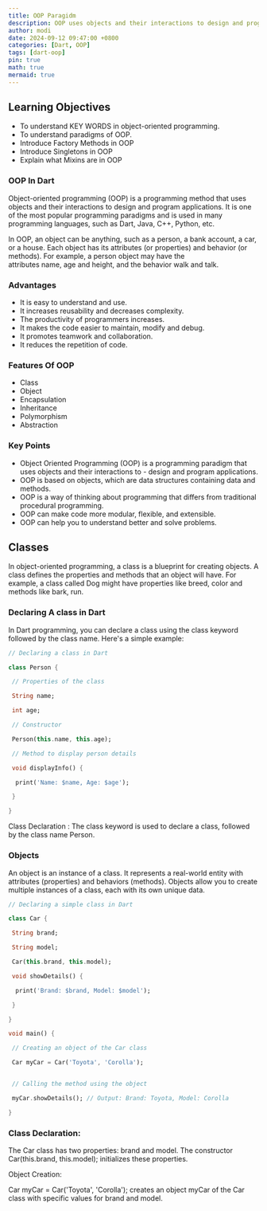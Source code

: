 ```yaml
---
title: OOP Paragidm
description: OOP uses objects and their interactions to design and program
author: modi
date: 2024-09-12 09:47:00 +0800
categories: [Dart, OOP]
tags: [dart-oop]
pin: true
math: true
mermaid: true
---
```


## Learning Objectives

- To understand KEY WORDS in object-oriented programming.
- To understand paradigms of OOP.
- Introduce Factory Methods in OOP
- Introduce Singletons in OOP
- Explain what Mixins are in OOP



### OOP In Dart

Object-oriented programming (OOP) is a programming method that uses objects and their interactions to design and program applications. It is one of the most popular programming paradigms and is used in many programming languages, such as Dart, Java, C++, Python, etc.

In OOP, an object can be anything, such as a person, a bank account, a car, or a house. Each object has its attributes (or properties) and behavior (or methods). For example, a person object may have the attributes name, age and height, and the behavior walk and talk.



### Advantages
- It is easy to understand and use.
- It increases reusability and decreases complexity.
- The productivity of programmers increases.
- It makes the code easier to maintain, modify and debug.
- It promotes teamwork and collaboration.
- It reduces the repetition of code.



### Features Of OOP
- Class
- Object
- Encapsulation
- Inheritance
- Polymorphism
- Abstraction



### Key Points
- Object Oriented Programming (OOP) is a programming paradigm that uses objects and their interactions to - design and program applications.
- OOP is based on objects, which are data structures containing data and methods.
- OOP is a way of thinking about programming that differs from traditional procedural programming.
- OOP can make code more modular, flexible, and extensible.
- OOP can help you to understand better and solve problems.



## Classes

In object-oriented programming, a class is a blueprint for creating objects. A class defines the properties and methods that an object will have. For example, a class called Dog might have properties like breed, color and methods like bark, run.



### Declaring A class in Dart

In Dart programming, you can declare a class using the class keyword followed by the class name. Here's a simple example:

```dart
// Declaring a class in Dart

class Person {

 // Properties of the class

 String name;

 int age;

 // Constructor

 Person(this.name, this.age);

 // Method to display person details

 void displayInfo() {

  print('Name: $name, Age: $age');

 }

}

```
Class Declaration
: The class keyword is used to declare a class, followed by the class name Person.



### Objects

An object is an instance of a class. It represents a real-world entity with attributes (properties) and behaviors (methods). Objects allow you to create multiple instances of a class, each with its own unique data.


```dart
// Declaring a simple class in Dart

class Car {

 String brand;

 String model;

 Car(this.brand, this.model);

 void showDetails() {

  print('Brand: $brand, Model: $model');

 }

}

void main() {

 // Creating an object of the Car class

 Car myCar = Car('Toyota', 'Corolla');


 // Calling the method using the object

 myCar.showDetails(); // Output: Brand: Toyota, Model: Corolla

}
```




### Class Declaration:

The Car class has two properties: brand and model.
The constructor Car(this.brand, this.model); initializes these properties.

Object Creation:

Car myCar = Car('Toyota', 'Corolla'); creates an object myCar of the Car class with specific values for brand and model.